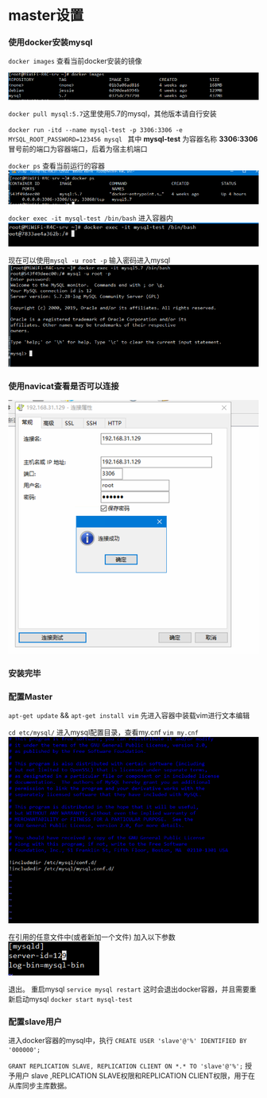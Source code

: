 # master设置
### 使用docker安装mysql
`docker images` 查看当前docker安装的镜像

![docker images](https://github.com/yonghengee/mysql-master-slave/blob/master/master-192.168.31.129/1573798160.png)

`docker pull mysql:5.7`这里使用5.7的mysql，其他版本请自行安装

`docker run -itd --name mysql-test -p 3306:3306 -e MYSQL_ROOT_PASSWORD=123456 mysql `
其中 **mysql-test** 为容器名称
 **3306:3306**冒号前的端口为容器端口，后着为宿主机端口

`docker ps`
查看当前运行的容器
![docker images](https://github.com/yonghengee/mysql-master-slave/blob/master/master-192.168.31.129/1573799003.jpg)


`docker exec -it mysql-test /bin/bash`
进入容器内
![docker images](https://github.com/yonghengee/mysql-master-slave/blob/master/master-192.168.31.129/1573799134.jpg)

现在可以使用`mysql -u root -p`
输入密码进入mysql
![docker images](https://github.com/yonghengee/mysql-master-slave/blob/master/master-192.168.31.129/1573799221.jpg)


### 使用navicat查看是否可以连接
![docker images](https://github.com/yonghengee/mysql-master-slave/blob/master/master-192.168.31.129/1573799295.jpg)

### 安装完毕

### 配置Master
`apt-get update` && `apt-get install vim`
先进入容器中装载vim进行文本编辑

`cd etc/mysql/`
进入mysql配置目录，查看my.cnf
 `vim my.cnf`
![docker images](https://github.com/yonghengee/mysql-master-slave/blob/master/master-192.168.31.129/1573799709.jpg)

在引用的任意文件中(或者新加一个文件)
加入以下参数
![docker images](https://github.com/yonghengee/mysql-master-slave/blob/master/master-192.168.31.129/1573799984.jpg)

退出。
重启mysql `service mysql restart` 
这时会退出docker容器，并且需要重新启动mysql
`docker start mysql-test`

### 配置slave用户
进入docker容器的mysql中，执行
`CREATE USER 'slave'@'%' IDENTIFIED BY '000000';`

`GRANT REPLICATION SLAVE, REPLICATION CLIENT ON *.* TO 'slave'@'%';`
授予用户 slave ,REPLICATION SLAVE权限和REPLICATION CLIENT权限，用于在从库同步主库数据。







